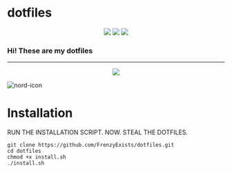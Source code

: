 # dotfiles

<p align="center">
  <a href="https://github.com/FrenzyExists/dotfiles/stargazers"><img src="https://img.shields.io/github/stars/FrenzyExists/dotfiles?colorA=4c566a&colorB=BF616A&style=for-the-badge&logo=starship"></a>
  <a href="https://github.com/FrenzyExists/dotfiles/issues"><img src="https://img.shields.io/github/issues/FrenzyExists/dotfiles?colorA=4c566a&colorB=88C0D0&style=for-the-badge&logo=bugatti"></a>
  <a href="https://github.com/FrenzyExists/dotfiles/network/members"><img src="https://img.shields.io/github/forks/FrenzyExists/dotfiles?colorA=4c566a&colorB=BF616A&style=for-the-badge&logo=github"></a>

<h3>Hi! These are my dotfiles</h3>

---

<p>

<p align="center">
  <img src="screenshots/screenshot_2.png">
</p>

<img src="https://preview.redd.it/wvozufpd9vi71.png?width=960&crop=smart&auto=webp&s=10e0eb8e8597b14d5993f2cec1b8a512951695b2" alt="nord-icon" align="center">


# Installation

RUN THE INSTALLATION SCRIPT. NOW. STEAL THE DOTFILES.

```
git clone https://github.com/FrenzyExists/dotfiles.git
cd dotfiles
chmod +x install.sh
./install.sh
```
